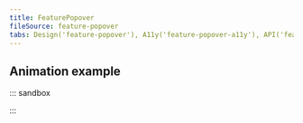 ```yaml
---
title: FeaturePopover
fileSource: feature-popover
tabs: Design('feature-popover'), A11y('feature-popover-a11y'), API('feature-popover-api'), Example('feature-popover-code'), Changelog('feature-popover-changelog')
---
```


## Animation example

::: sandbox

<script lang="tsx">
import React from 'react';
import FeaturePopover from '@semcore/ui/feature-popover';
import Button from '@semcore/ui/button';
import { Text } from '@semcore/ui/typography';
import { Flex, Box } from '@semcore/ui/flex-box';

const Demo = () => {
  const [visible, setVisible] = React.useState(true);
  const handleVisibleChange = (visible) => () => setVisible(visible);

  return (
    <FeaturePopover visible={visible} onVisibleChange={setVisible} disablePortal>
      <FeaturePopover.Trigger>
        <Button>Open Popover</Button>
        {visible && <FeaturePopover.Spot />}
      </FeaturePopover.Trigger>
      <FeaturePopover.Popper closeIcon wMax={350}>
        <Flex alignItems='start'>
          <Box
            w={40}
            h={40}
            mr={4}
            flex='0 0 auto'
            style={{
              borderRadius: '50%',
              background: 'orange',
            }}
          />
          <div>
            <Text size={300} bold tag='h3' mb={1} mt={0}>
              Look! We got a new feature!
            </Text>
            <Text mb={4} size={200} tag='p'>
              With this new feature, users can now enjoy improved user experience, or expanded
              capabilities.
            </Text>
            <Button theme='invert' use='primary' onClick={handleVisibleChange(false)}>
              Got it
            </Button>
            <Button theme='muted' use='tertiary' ml={2} onClick={handleVisibleChange(false)}>
              Remind me later
            </Button>
          </div>
        </Flex>
      </FeaturePopover.Popper>
    </FeaturePopover>
  );
};


</script>

:::
